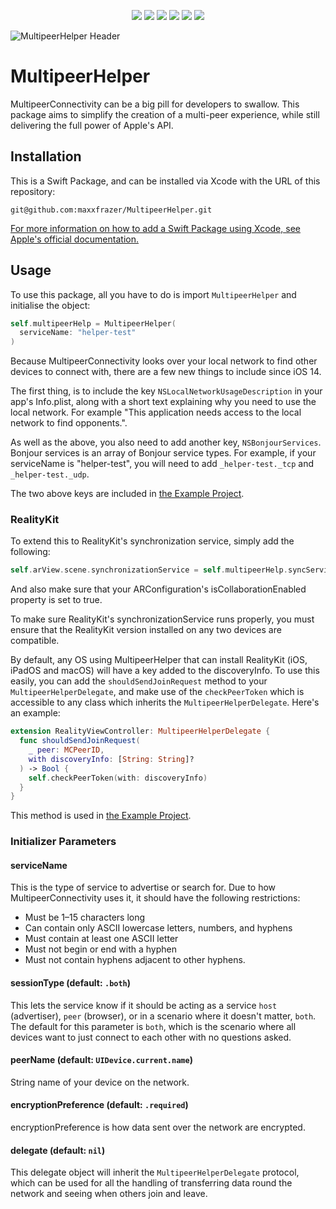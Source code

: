 
<p align="center">
  <img src="https://img.shields.io/github/v/release/maxxfrazer/MultipeerHelper?color=orange&label=SwiftPM&logo=swift"/>
  <img src="https://img.shields.io/badge/platform-iOS%20%7C%20macOS%20%7C%20tvOS-lightgrey"/>
  <img src="https://img.shields.io/badge/Swift-5.2-orange?logo=swift"/>
  <img src="https://img.shields.io/github/license/maxxfrazer/MultipeerHelper"/>
  <img src="https://github.com/maxxfrazer/MultipeerHelper/workflows/build/badge.svg?branch=main"/>
  <img src="https://github.com/maxxfrazer/MultipeerHelper/workflows/swiftlint/badge.svg?branch=main"/>
</p>

![MultipeerHelper Header](https://github.com/maxxfrazer/MultipeerHelper/blob/main/media/MultipeerHelper-Header.png?raw=true)

# MultipeerHelper

MultipeerConnectivity can be a big pill for developers to swallow. This package aims to simplify the creation of a multi-peer experience, while still delivering the full power of Apple's API.

## Installation

This is a Swift Package, and can be installed via Xcode with the URL of this repository:

`git@github.com:maxxfrazer/MultipeerHelper.git`

[For more information on how to add a Swift Package using Xcode, see Apple's official documentation.](https://developer.apple.com/documentation/xcode/adding_package_dependencies_to_your_app)


## Usage

To use this package, all you have to do is import `MultipeerHelper` and initialise the object:

```swift
self.multipeerHelp = MultipeerHelper(
  serviceName: "helper-test"
)
```

Because MultipeerConnectivity looks over your local network to find other devices to connect with, there are a few new things to include since iOS 14.

The first thing, is to include the key `NSLocalNetworkUsageDescription` in your app's Info.plist, along with a short text explaining why you need to use the local network. For example "This application needs access to the local network to find opponents.".

As well as the above, you also need to add another key, `NSBonjourServices`. Bonjour services is an array of Bonjour service types.
For example, if your serviceName is "helper-test", you will need to add `_helper-test._tcp` and `_helper-test._udp`.

The two above keys are included in [the Example Project](MultipeerHelper+Example).

### RealityKit

To extend this to RealityKit's synchronization service, simply add the following:

```swift
self.arView.scene.synchronizationService = self.multipeerHelp.syncService
```

And also make sure that your ARConfiguration's isCollaborationEnabled property is set to true.

To make sure RealityKit's synchronizationService runs properly, you must ensure that the RealityKit version installed on any two devices are compatible.

By default, any OS using MultipeerHelper that can install RealityKit (iOS, iPadOS and macOS) will have a key added to the discoveryInfo.
To use this easily, you can add the `shouldSendJoinRequest` method to your `MultipeerHelperDelegate`, and make use of the `checkPeerToken` which is accessible to any class which inherits the `MultipeerHelperDelegate`. Here's an example:

```swift
extension RealityViewController: MultipeerHelperDelegate {
  func shouldSendJoinRequest(
    _ peer: MCPeerID,
    with discoveryInfo: [String: String]?
  ) -> Bool {
    self.checkPeerToken(with: discoveryInfo)
  }
}
```

This method is used in [the Example Project](MultipeerHelper+Example).

### Initializer Parameters

#### serviceName
This is the type of service to advertise or search for. Due to how MultipeerConnectivity uses it, it should have the following restrictions:
 - Must be 1–15 characters long
 - Can contain only ASCII lowercase letters, numbers, and hyphens
 - Must contain at least one ASCII letter
 - Must not begin or end with a hyphen
 - Must not contain hyphens adjacent to other hyphens.

#### sessionType (default: `.both`)
This lets the service know if it should be acting as a service `host` (advertiser), `peer` (browser), or in a scenario where it doesn't matter, `both`. The default for this parameter is `both`, which is the scenario where all devices want to just connect to each other with no questions asked.

#### peerName (default: `UIDevice.current.name`)
String name of your device on the network.

#### encryptionPreference (default: `.required`)
encryptionPreference is how data sent over the network are encrypted.

#### delegate (default: `nil`)
This delegate object will inherit the `MultipeerHelperDelegate` protocol, which can be used for all the handling of transferring data round the network and seeing when others join and leave.
